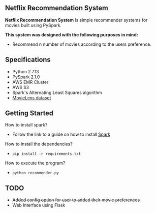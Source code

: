 ## Netflix Recommendation System

**Netflix Recommendation System** is simple recommender systems for movies built using PySpark.

**This system was designed with the following purposes in mind:**

- Recommend n number of movies according to the users preference.

## Specifications

- Python 2.7.13
- PySpark 2.1.0
- AWS EMR Cluster
- AWS S3
- Spark's Alternating Least Squares algorithm
- [MovieLens dataset](https://grouplens.org/datasets/movielens/)


## Getting Started

How to install spark?

- Follow the link to a guide on how to install [Spark](https://github.com/KristianHolsheimer/pyspark-setup-guide)

How to install the dependencies?

- ``` pip install -r requirements.txt ```

How to execute the program?

- ```python recommender.py```

## TODO

- ~~Added config option for user to added their movie preferences~~
- Web Interface using Flask

